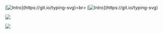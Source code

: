 [![Intro](https://readme-typing-svg.herokuapp.com?font=Fira+Code&pause=1000&color=08CE90&vCenter=true&random=false&width=435&lines=welcome!!;)](https://git.io/typing-svg)<br>
[![Intro](https://readme-typing-svg.herokuapp.com?font=Fira+Code&pause=1000&color=08CE90&vCenter=true&random=false&width=435&lines=katon26.github.io;)](https://git.io/typing-svg)


![](https://github-readme-stats.vercel.app/api/top-langs/?username=katon26&theme=radical&hide_border=false&include_all_commits=true&count_private=false&layout=compact)

![](https://komarev.com/ghpvc/?username=katon26&style=flat-square)
